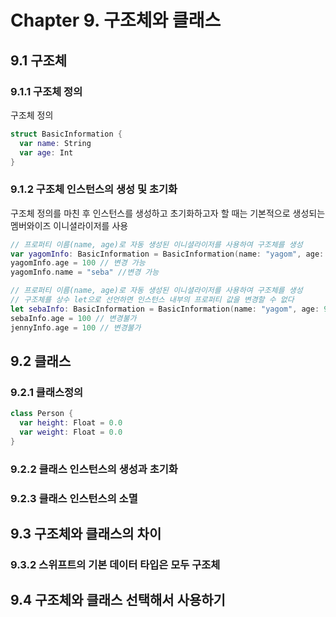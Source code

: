 <h1>Chapter 9. 구조체와 클래스</h1>

<h2>9.1 구조체</h2>

<h3>9.1.1 구조체 정의</h3>

구조체 정의

```swift
struct BasicInformation {
  var name: String
  var age: Int
}
```

<h3>9.1.2 구조체 인스턴스의 생성 및 초기화</h3>

구조체 정의를 마친 후 인스턴스를 생성하고 초기화하고자 할 때는 기본적으로 생성되는 멤버와이즈 이니셜라이저를 사용

```swift
// 프로퍼티 이름(name, age)로 자동 생성된 이니셜라이저를 사용하여 구조체를 생성
var yagomInfo: BasicInformation = BasicInformation(name: "yagom", age: 99)
yagomInfo.age = 100 // 변경 가능
yagomInfo.name = "seba" //변경 가능

// 프로퍼티 이름(name, age)로 자동 생성된 이니셜라이저를 사용하여 구조체를 생성
// 구조체를 상수 let으로 선언하면 인스턴스 내부의 프로퍼티 값을 변경할 수 없다
let sebaInfo: BasicInformation = BasicInformation(name: "yagom", age: 99)
sebaInfo.age = 100 // 변경불가
jennyInfo.age = 100 // 변경불가
```

<h2>9.2 클래스</h2>

<h3>9.2.1 클래스정의</h2>

```swift
class Person {
  var height: Float = 0.0
  var weight: Float = 0.0
}
```

<h3>9.2.2 클래스 인스턴스의 생성과 초기화</h3>


<h3>9.2.3 클래스 인스턴스의 소멸</h3>

<h2>9.3 구조체와 클래스의 차이</h3>

<h3>9.3.2 스위프트의 기본 데이터 타입은 모두 구조체</h3>

<h2>9.4 구조체와 클래스 선택해서 사용하기</h2>
